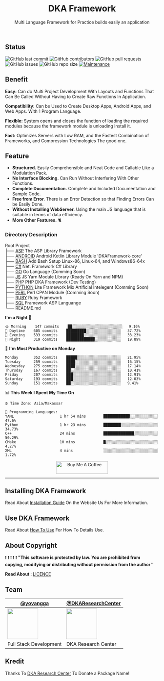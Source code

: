 <h1 align="center">DKA Framework</h1>
<p align="center">Multi Language Framework for Practice builds easily an application</p>
<br>

## Status

![GitHub last commit](https://img.shields.io/github/last-commit/DKAResearchCenter/DKAFramework)
![GitHub contributors](https://img.shields.io/github/contributors/DKAResearchCenter/DKAFramework)
![GitHub pull requests](https://img.shields.io/github/issues-pr/DKAResearchCenter/DKAFramework)
![GitHub issues](https://img.shields.io/github/issues/DKAResearchCenter/DKAFramework)
![GitHub repo size](https://img.shields.io/github/repo-size/DKAResearchCenter/DKAFramework)
[![Maintenance](https://img.shields.io/badge/Maintained%3F-yes-green.svg)](https://GitHub.com/Naereen/StrapDown.js/graphs/commit-activity)


## Benefit

**Easy:** Can do Multi Project Development With Layouts and Functions That Can Be Called Without Having to Create Raw
Functions In Application.

**Compatibility:** Can be Used to Create Desktop Apps, Android Apps, and Web Apps. With 1 Program Language.

**Flexible:** System opens and closes the function of loading the required modules because the framework module is
unloading Install it.

**Fast:** Optimizes Servers with Low RAM, and the Fastest Combination of Frameworks, and Compression Technologies The
good one.

## Feature

* **Structured.** Easily Comprehensible and Neat Code and Callable Like a Modulation Pack.
* **No Interface Blocking.** Can Run Without Interfering With Other Functions.
* **Complete Documentation.** Complete and Included Documentation and Sample Code.
* **Free from Error.** There is an Error Detection so that Finding Errors Can be Easily Done.
* **Without Installing WebServer.** Using the main JS language that is suitable in terms of data efficiency.
* **More Other Features.** 🐈

### Directory Description

Root Project <br>
├── [ASP](https://github.com/DKAResearchCenter/DKAFramework/blob/master/ASP/README.md)
The ASP Library Framework <br>
├── [ANDROID](https://github.com/DKAResearchCenter/DKAFramework/blob/master/ANDROID/README.md)
Android Kotlin Library Module 'DKAFramework-core' <br>
├── [BASH](https://github.com/DKAResearchCenter/DKAFramework/blob/master/BASH/README.md)
Add Bash Setup Linux-86, Linux-64, and Windows86-64x <br>
├── [C#](https://github.com/DKAResearchCenter/DKAFramework/blob/master/C#/README.md)
Net. Framework C# Library <br>
├── [GO](https://github.com/DKAResearchCenter/DKAFramework/blob/master/GO/README.md)
Go Language (Comming Soon) <br>
├── [JS](https://github.com/DKAResearchCenter/DKAJSFramework/blob/master/README.md)
JS Yarn Module Library (Ready On Yarn and NPM) <br>
├── [PHP](https://github.com/DKAResearchCenter/DKAPHPFramework/blob/master/README.md)
PHP DKA Framework (Dev Testing) <br>
├── [PYTHON](https://github.com/DKAResearchCenter/DKAPHPFramework/blob/master/PYTHON/README.md)
Lite Framework Mix Artificial Intelegent (Comming Soon) <br>
├── [PERL](https://github.com/DKAResearchCenter/DKAFramework/blob/master/PERL/README.md)
Perl CPAN Module (Comming Soon) <br>
├── [RUBY](https://github.com/DKAResearchCenter/DKAFramework/blob/master/RUBY/README.md)
Ruby Framework <br>
├── [SQL](https://github.com/DKAResearchCenter/DKAFramework/blob/master/SQL/README.md)
Framework ASP Languange <br>
└── README.md

**I'm a Night 🦉**

```text
🌞 Morning    147 commits    ██░░░░░░░░░░░░░░░░░░░░░░░   9.16% 
🌆 Daytime    605 commits    █████████░░░░░░░░░░░░░░░░   37.72% 
🌃 Evening    533 commits    ████████░░░░░░░░░░░░░░░░░   33.23% 
🌙 Night      319 commits    █████████████░░░░░░░░░░░░   19.89%

```

📅 **I'm Most Productive on Monday**

```text
Monday       352 commits    █████░░░░░░░░░░░░░░░░░░░░   21.95% 
Tuesday      259 commits    ████░░░░░░░░░░░░░░░░░░░░░   16.15% 
Wednesday    275 commits    ████░░░░░░░░░░░░░░░░░░░░░   17.14% 
Thursday     167 commits    ██░░░░░░░░░░░░░░░░░░░░░░░   10.41% 
Friday       207 commits    ███░░░░░░░░░░░░░░░░░░░░░░   12.91% 
Saturday     193 commits    ███░░░░░░░░░░░░░░░░░░░░░░   12.03% 
Sunday       151 commits    ██░░░░░░░░░░░░░░░░░░░░░░░   9.41%

```

📊 **This Week I Spent My Time On**

```text
⌚︎ Time Zone: Asia/Makassar

💬 Programming Languages: 
YAML                     1 hr 54 mins        ████████████░░░░░░░░░░░░░   47.6% 
Python                   1 hr 23 mins        ████████░░░░░░░░░░░░░░░░░   34.73% 
C++                      24 mins             ██████████████░░░░░░░░░░░   50.29% 
CMake                    10 mins             █░░░░░░░░░░░░░░░░░░░░░░░░   4.27% 
XML                      4 mins              ░░░░░░░░░░░░░░░░░░░░░░░░░   1.72%

```

<p align="center">
<a href="https://www.buymeacoffee.com/celiduba" target="_blank"><img src="https://cdn.buymeacoffee.com/buttons/default-red.png" alt="Buy Me A Coffee" height="40" width="170" ></a>
</p>

---

## Installing DKA Framework

Read About [Installation Guide](https://github.com/DKAResearchCenter/DKAFramework/blob/master/INSTALL.md) On the Website
Us For More Information.

## Use DKA Framework

Read About [How To Use](https://github.com/DKAResearchCenter/DKAFramework/blob/master/USAGE.md) For How To Details Use.

## About Copyright

:exclamation: :exclamation: :exclamation: :exclamation: :exclamation:
<b>"This software is protected by law. You are prohibited from copying, modifying or distributing without permission
from the author" <br>

Read About : </b>[LICENCE](https://github.com/DKAResearchCenter/DKAFramework/blob/master/LICENSE.md)

## Team

[@yovangga](https://github.com/yovanggaanandhika) | [@DKAResearchCenter](https://github.com/DKAResearchCenter)
--- | ---
<img align="center" src="https://avatars.githubusercontent.com/yovanggaanandhika?s=100&v=1" width="100" height="100" /> | <img align="center" src="https://avatars.githubusercontent.com/DKAResearchCenter?s" width="100" height="100">
Full Stack Development | DKA Research Center


## Kredit

Thanks To [DKA Research Center](https://github.com/YovanggaAnandhika) To Donate a Package Name!

